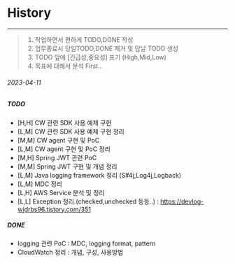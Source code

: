 # History 
***
> 1. 작업하면서 편하게 TODO,DONE 작성   
> 2. 업무종료시 당일TODO,DONE 제거 및 담날 TODO 생성
> 3. TODO 앞에 [긴급성,중요성] 표기 (High,Mid,Low)
> 4. 목표에 대해서 분석 First.. 

###### 2023-04-11
##### TODO
- [H,H] CW 관련 SDK 사용 예제 구현
- [L,M] CW 관련 SDK 사용 예제 구현 정리
- [M,M] CW agent 구현 및 PoC
- [L,M] CW agent 구현 및 PoC 정리
- [M,H] Spring JWT 관련 PoC
- [M,M] Spring JWT 구현 및 개념 정리
- [L,M] Java logging framework 정리 (Slf4j,Log4j,Logback)
- [L,M] MDC 정리
- [L,H] AWS Service 분석 및 정리
- [L,L] Exception 정리.(checked,unchecked 등등..) : https://devlog-wjdrbs96.tistory.com/351
##### DONE
- logging 관련 PoC : MDC, logging format, pattern
- CloudWatch 정리 : 개념, 구성, 사용방법
